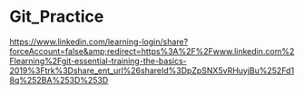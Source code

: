 # Git_Practice
https://www.linkedin.com/learning-login/share?forceAccount=false&amp;redirect=https%3A%2F%2Fwww.linkedin.com%2Flearning%2Fgit-essential-training-the-basics-2019%3Ftrk%3Dshare_ent_url%26shareId%3DpZpSNX5vRHuyjBu%252Fd18q%252BA%253D%253D
